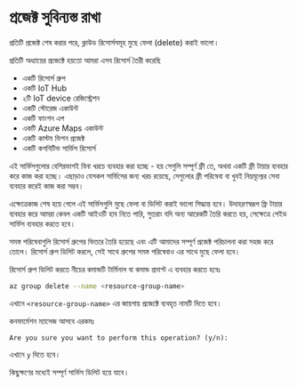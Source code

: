 # প্রজেক্ট সুবিন্যস্ত রাখা

প্রতিটি প্রজেক্ট শেষ করার পরে,  ক্লাউড রিসোর্সসমূহ মুছে ফেলা (delete) করাই ভালো।

প্রতিটি অধ্যায়ের প্রজেক্টে হয়তো আমরা এসব রিসোর্স তৈরী করেছি

* একটি রিসোর্স গ্রুপ
* একটি  IoT Hub
* ২টি IoT device রেজিস্ট্রেশন
* একটি স্টোরেজ একাউন্ট
* একটি ফাংশন এপ
* একটি  Azure Maps একাউন্ট
* একটি কাস্টম ভিশন প্রজেক্ট
* একটি কগনিটিভ সার্ভিস রিসোর্স

এই সার্ভিসগুলোর বেশিরভাগই বিনা খরচে ব্যবহার করা হচ্ছে - হয় সেগুলি সম্পূর্ণ ফ্রী তে, অথবা একটি ফ্রী টায়ার ব্যবহার করে কাজ করা হচ্ছে। এছাড়াও যেসকল সার্ভিসের জন্য খরচ রয়েছে, সেগুলোর ফ্রী পরিষেবা বা খুবই নিম্নমূল্যের সেবা ব্যবহার করেই কাজ করা সম্ভব।

এক্ষেত্রেকাজ শেষ হয়ে গেলে এই সার্ভিসগুলি মুছে ফেলা বা ডিলিট করাই ভালো সিদ্ধান্ত হবে। উদাহরণস্বরূপ ফ্রি টায়ার ব্যবহার করে আমরা কেবল একটি আইওটি হাব নিতে পারি, সুতরাং যদি অন্য আরেকটি তৈরি করতে হয়, সেক্ষেত্রে পেইড সার্ভিস ব্যবহার করতে হবে।

সমস্ত পরিষেবাগুলি রিসোর্স গ্রুপের ভিতরে তৈরি হয়েছে এবং এটি আমাদের সম্পূর্ণ প্রজেক্ট পরিচালনা করা সহজ করে তোলে। রিসোর্স গ্রুপ ডিলিট করলে, সেই সাথে গ্রুপের সমস্ত পরিষেবাও এর সাথে মুছে ফেলা হবে।

রিসোর্স গ্রুপ ডিলিট করতে নীচের কমান্ডটি টার্মিনাল বা কমান্ড প্রমাপ্ট এ ব্যবহার করতে হবেঃ

```sh
az group delete --name <resource-group-name>
```

এখানে `<resource-group-name>` এর জায়গায় প্রজেক্টে ব্যবহৃত নামটি দিতে হবে।

কনফার্মেশন ম্যাসেজ আসবে এরকমঃ

```output
Are you sure you want to perform this operation? (y/n): 
```

এখানে `y` দিতে হবে।

কিছুক্ষণের মধ্যেই সম্পূর্ণ সার্ভিস ডিলিট হয়ে যাবে।
